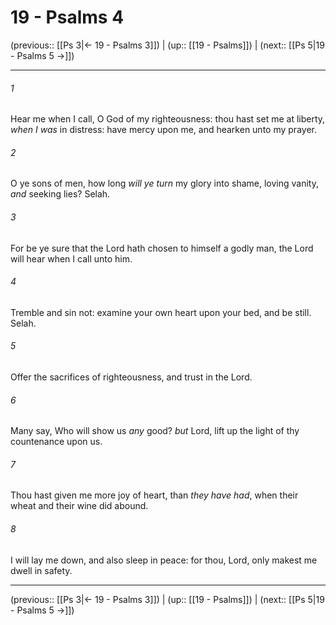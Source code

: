 # 19 - Psalms 4

(previous:: [[Ps 3|← 19 - Psalms 3]]) | (up:: [[19 - Psalms]]) | (next:: [[Ps 5|19 - Psalms 5 →]])

***


###### 1 
Hear me when I call, O God of my righteousness: thou hast set me at liberty, _when I was_ in distress: have mercy upon me, and hearken unto my prayer. 

###### 2 
O ye sons of men, how long _will ye turn_ my glory into shame, loving vanity, _and_ seeking lies? Selah. 

###### 3 
For be ye sure that the Lord hath chosen to himself a godly man, the Lord will hear when I call unto him. 

###### 4 
Tremble and sin not: examine your own heart upon your bed, and be still. Selah. 

###### 5 
Offer the sacrifices of righteousness, and trust in the Lord. 

###### 6 
Many say, Who will show us _any_ good? _but_ Lord, lift up the light of thy countenance upon us. 

###### 7 
Thou hast given me more joy of heart, than _they have had_, when their wheat and their wine did abound. 

###### 8 
I will lay me down, and also sleep in peace: for thou, Lord, only makest me dwell in safety.

***

(previous:: [[Ps 3|← 19 - Psalms 3]]) | (up:: [[19 - Psalms]]) | (next:: [[Ps 5|19 - Psalms 5 →]])
